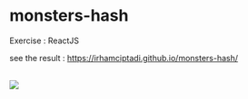 # monsters-hash
Exercise : ReactJS 

see the result : https://irhamciptadi.github.io/monsters-hash/

<br>
<img src="https://images.unsplash.com/photo-1458419948946-19fb2cc296af?ixlib=rb-1.2.1&ixid=eyJhcHBfaWQiOjEyMDd9&auto=format&fit=crop&w=1350&q=80"/>
